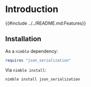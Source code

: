 # Introduction

{{#include ../../README.md:Features}}

## Installation

As a `nimble` dependency:

```nim
requires "json_serialization"
```

Via `nimble install`:

```text
nimble install json_serialization
```
